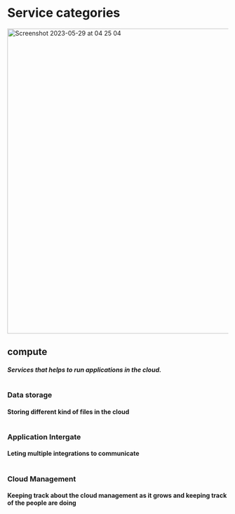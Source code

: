 # Service categories

<img width="697" alt="Screenshot 2023-05-29 at 04 25 04" src="https://github.com/thilina4321/aws/assets/38967633/54648fe2-1eb8-4e97-a044-680d73b3e210">


## compute

##### Services that helps to run applications in the cloud.

#

### Data storage

#### Storing different kind of files in the cloud


#

### Application Intergate

#### Leting multiple integrations to communicate

#

### Cloud Management

#### Keeping track about the cloud management as it grows and keeping track of the people are doing

###
